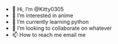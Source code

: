 - 👋 Hi, I’m @Kitty0305
- 👀 I’m interested in anime
- 🌱 I’m currently learning python
- 💞️ I’m looking to collaborate on whatever
- 📫 How to reach me email me

<!---
Kitty0305/Kitty0305 is a ✨ special ✨ repository because its `README.md` (this file) appears on your GitHub profile.
You can click the Preview link to take a look at your changes.
--->
